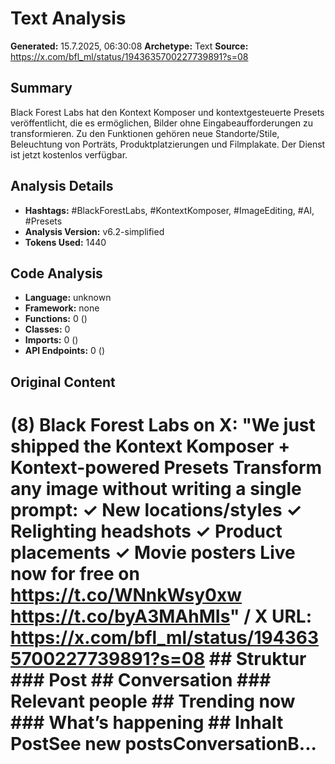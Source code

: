 # Text Analysis

**Generated:** 15.7.2025, 06:30:08
**Archetype:** Text
**Source:** https://x.com/bfl_ml/status/1943635700227739891?s=08

## Summary
Black Forest Labs hat den Kontext Komposer und kontextgesteuerte Presets veröffentlicht, die es ermöglichen, Bilder ohne Eingabeaufforderungen zu transformieren. Zu den Funktionen gehören neue Standorte/Stile, Beleuchtung von Porträts, Produktplatzierungen und Filmplakate. Der Dienst ist jetzt kostenlos verfügbar.

## Analysis Details
- **Hashtags:** #BlackForestLabs, #KontextKomposer, #ImageEditing, #AI, #Presets
- **Analysis Version:** v6.2-simplified
- **Tokens Used:** 1440

## Code Analysis
- **Language:** unknown
- **Framework:** none
- **Functions:** 0 ()
- **Classes:** 0
- **Imports:** 0 ()
- **API Endpoints:** 0 ()

## Original Content
# (8) Black Forest Labs on X: "We just shipped the Kontext Komposer + Kontext-powered Presets Transform any image without writing a single prompt: ✓ New locations/styles ✓ Relighting headshots ✓ Product placements ✓ Movie posters Live now for free on https://t.co/WNnkWsy0xw https://t.co/byA3MAhMIs" / X **URL:** https://x.com/bfl_ml/status/1943635700227739891?s=08 ## Struktur ### Post ## Conversation ### Relevant people ## Trending now ### What’s happening ## Inhalt PostSee new postsConversationB...